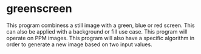 # greenscreen
This program combiness a still image with a green, blue or red screen. This can also be applied with a background or fill use case. This program will operate on PPM images. This program will also have a specific algorithm in order to generate a new image based on two input values.

